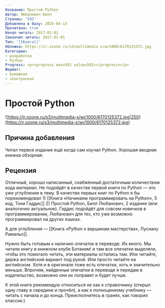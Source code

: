```yaml
---
Название: Простой Python
Автор: Любанович Билл
Страниц: '592'
Добавлена в базу: 2025-04-13
Прочитана: true
Начал читать: 2017-01-01
Закончил читать: 2017-01-01
Тип: '[[Книга]]'
Обложка: https://ir.ozone.ru/s3/multimedia-s/wc1000/6170125372.jpg
Категории:
- разработка
- Python
Progress: <p><progress max=592 value=592></progress></p>
Формат:
- бумажная
- электронная
---
```

# Простой Python

![https://ir.ozone.ru/s3/multimedia-s/wc1000/6170125372.jpg|250](https://ir.ozone.ru/s3/multimedia-s/wc1000/6170125372.jpg)

## Причина добавления

Читал первое издание ещё когда сам изучал Python. Хорошая вводная книжка обзорная.

## Рецензия

Отличный, хорошо написанный, снабжённый достаточным количеством кода материал. Не подойдёт в качестве первой книги по Python — это уже углубление в тему. В качестве первых книг по Python я бы порекомендовал 1) [[Книга «Начинаем программировать на Python», 5 изд, Тони Гэддис]] 2) Простой Python, Билл Любанович, 2 издание (или аналогично актуальное). Гэддис подойдёт для совсем новичков в программировании, Любанович для тех, кто уже возможно программировал на других языках.

А для углубления — [[Книга «Python к вершинам мастерства»,  Лусиану Рамальо]].

Нужно быть готовым к наличию опечаток в переводе. Их много. Мы читали книгу в книжном клубе Ботаним! и там все опечатки выделяли, чтобы это помогало читать, эти материалы остались там. Или читайте, держа английский вариант под рукой. Или просто читайте на английском. Хотя и в оригинале тоже есть опечатки, хоть и значительно меньше. Впрочем, найденные опечатки в переводе я передам в издательство, возможно они их поправят и будет лучше.

К этой книге рекомендую относиться не как к справочнику (открыл одну главу в середине и прочёл), а как к полноценному учебнику — читать с начала и до конца. Преисполнитесь в гранях, как говорил классик:)  